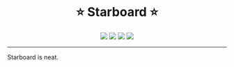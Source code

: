 <h1 align="center">⭐️ Starboard ⭐️</h1>

<!-- <p align="center">
  <strong><a href="#">Click Here to add Starboard to your server</a></strong>
</p> -->

<p align="center">
  <img src="https://img.shields.io/endpoint?url=https://bot.starboard.social/shields/users">
  <img src="https://img.shields.io/endpoint?url=https://bot.starboard.social/shields/guilds">
  <img src="https://img.shields.io/endpoint?url=https://bot.starboard.social/shields/stars">
  <img src="https://img.shields.io/endpoint?url=https://bot.starboard.social/shields/messages">
</p>

---

Starboard is neat.
